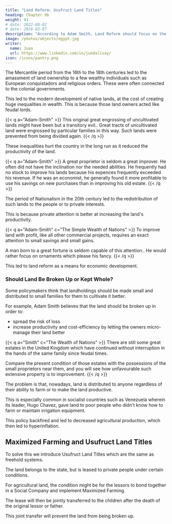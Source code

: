 ```yaml
---
title: "Land Reform: Usufruct Land Titles"
heading: Chapter 9b
weight: 41
# date: 2022-08-02
# date: 2016-02-07
description: "According to Adam Smith, Land Reform should focus on the productivity of the land"
image: /photos/objects/egypt.jpg
writer:
  name: Juan
  url: https://www.linkedin.com/in/jundalisay/
icon: /icons/pantry.png
---
```



The Mercantile period from the 16th to the 18th centuries led to the amassment of land ownership to a few wealthy individuals such as European conquistadors and religious orders. These were often connected to the colonial governments. 

This led to the modern development of native lands, at the cost of creating huge inequalities in wealth. This is because those land owners acted like feudal lords.

{{< q a="Adam-Smith" >}}
This original great engrossing of uncultivated lands might have been but a transitory evil.. Great tracts of uncultivated land were engrossed by particular families in this way. Such lands were prevented from being divided again.
{{< /q >}}


These inequalities hurt the country in the long run as it reduced the productivity of the land. 

{{< q a="Adam-Smith" >}}
A great proprietor is seldom a great improver. He often did not have the inclination nor the needed abilities. He frequently had no stock to improve his lands because his expences frequently exceeded his revenue. If he was an economist, he generally found it more profitable to use his savings on new purchases than in improving his old estate. 
{{< /q >}}


The period of Nationalism in the 20th century led to the redistribution of such lands to the people or to private interests. 

This is because private attention is better at increasing the land's productivity.  

{{< q a="Adam-Smith" c="The Simple Wealth of Nations" >}}
To improve land with profit, like all other commercial projects, requires an exact attention to small savings and small gains. 

A man born to a great fortune is seldom capable of this attention.. He would rather focus on ornaments which please his fancy.
{{< /q >}}


This led to land reform as a means for economic development. 

<!-- In Book 3, Chap 2, Adam Smith writes that people should own land only as they can productively use: -->


### Should Land Be Broken Up or Kept Whole?

Some policymakers think that landholdings should be made small and distributed to small families for them to cultivate it better.

For example, Adam Smith believes that the land should be broken up in order to:
- spread the risk of loss  
- increase productivity and cost-efficiency by letting the owners micro-manage their land better 


{{< q a="Smith" c="The Wealth of Nations" >}}
There are still some great estates in the United Kingdom which have continued without interruption in the hands of the same family since feudal times. 

Compare the present condition of those estates with the possessions of the small proprietors near them, and you will see how unfavourable such extensive property is to improvement.
{{< /q >}}


The problem is that, nowadays, land is distributed to anyone regardless of their ability to farm or to make the land productive.

This is especially common in socialist countries such as Venezuela wherein its leader, Hugo Chavez, gave land to poor people who didn't know how to farm or maintain irrigation equipment. 

This policy backfired and led to decreased agricultural production, which then led to hyperinflation.  


## Maximized Farming and Usufruct Land Titles

To solve this we introduce Usufruct Land Titles which are the same as freehold systems. 

The land belongs to the state, but is leased to private people under certain conditions. 

For agricultural land, the condition might be for the lessors to bond together in a Social Company and implement Maximized Farming. 

The lease will then be jointly transferred to the children after the death of the original lessor or father. 

This joint transfer will prevent the land from being broken up. 



